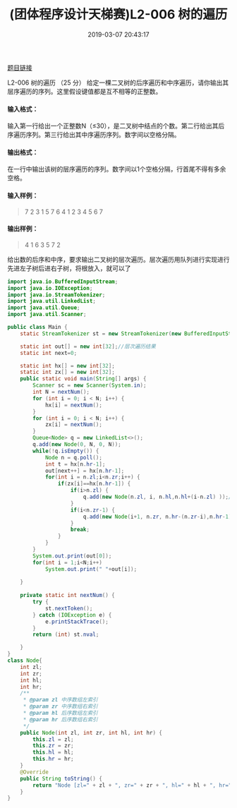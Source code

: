 ﻿---
title: '(团体程序设计天梯赛)L2-006 树的遍历'
date: 2019-03-07 20:43:17
tags:
 - Java
 - 二叉树
categories:
 - 二叉树
---

[题目链接](https://pintia.cn/problem-sets/994805046380707840/problems/994805069361299456)

L2-006 树的遍历 （25 分）
给定一棵二叉树的后序遍历和中序遍历，请你输出其层序遍历的序列。这里假设键值都是互不相等的正整数。

#### 输入格式：
输入第一行给出一个正整数N（≤30），是二叉树中结点的个数。第二行给出其后序遍历序列。第三行给出其中序遍历序列。数字间以空格分隔。

#### 输出格式：
在一行中输出该树的层序遍历的序列。数字间以1个空格分隔，行首尾不得有多余空格。

#### 输入样例：

>7
2 3 1 5 7 6 4
1 2 3 4 5 6 7
#### 输出样例：
> 4 1 6 3 5 7 2

给出数的后序和中序，要求输出二叉树的层次遍历。层次遍历用队列进行实现进行先进左子树后进右子树，将根放入，就可以了

```java
import java.io.BufferedInputStream;
import java.io.IOException;
import java.io.StreamTokenizer;
import java.util.LinkedList;
import java.util.Queue;
import java.util.Scanner;

public class Main {
	static StreamTokenizer st = new StreamTokenizer(new BufferedInputStream(System.in));

	static int out[] = new int[32];//层次遍历结果
	static int next=0;

	static int hx[] = new int[32];
	static int zx[] = new int[32];
	public static void main(String[] args) {
		Scanner sc = new Scanner(System.in);
		int N = nextNum();
		for (int i = 0; i < N; i++) {
			hx[i] = nextNum();
		}
		for (int i = 0; i < N; i++) {
			zx[i] = nextNum();
		}
		Queue<Node> q = new LinkedList<>();
		q.add(new Node(0, N, 0, N));
		while(!q.isEmpty()) {
			Node n = q.poll();
			int t = hx[n.hr-1];
			out[next++] = hx[n.hr-1];
			for(int i = n.zl;i<n.zr;i++) {
				if(zx[i]==hx[n.hr-1]) {
					if(i>n.zl) {
						q.add(new Node(n.zl, i, n.hl,n.hl+(i-n.zl) ));//左子树进队
					}
					if(i<n.zr-1) {
						q.add(new Node(i+1, n.zr, n.hr-(n.zr-i),n.hr-1)); //右子树进队
					}
					break;
				}
			}
		}
		System.out.print(out[0]);
		for(int i = 1;i<N;i++)
			System.out.print(" "+out[i]);
		
	}
	
	private static int nextNum() {
		try {
			st.nextToken();
		} catch (IOException e) {
			e.printStackTrace();
		}
		return (int) st.nval;

	}
}
class Node{
	int zl;
	int zr;
	int hl;
	int hr;
	/**
	 * @param zl 中序数组左索引
	 * @param zr 中序数组右索引
	 * @param hl 后序数组左索引
	 * @param hr 后序数组右索引
	 */
	public Node(int zl, int zr, int hl, int hr) {
		this.zl = zl;
		this.zr = zr;
		this.hl = hl;
		this.hr = hr;
	}
	@Override
	public String toString() {
		return "Node [zl=" + zl + ", zr=" + zr + ", hl=" + hl + ", hr=" + hr + "]";
	}
}
```

